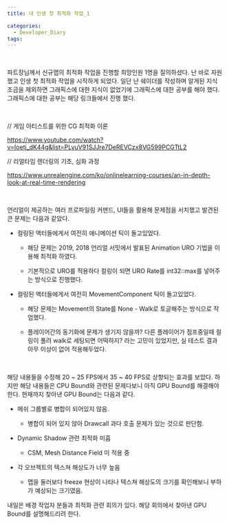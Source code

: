 ```yaml
---
title: 내 인생 첫 최적화 작업_1

categories:
  - Developer_Diary
tags:
---
```

<br>

파트장님께서 신규맵의 최적화 작업을 진행할 희망인원 1명을 질의하셨다. 난 바로 자원했고 인생 첫 최적화 작업을 시작하게 되었다.
일단 난 쉐이더를 작성하며 알게된 지식 조금을 제외하면 그래픽스에 대한 지식이 없었기에 그래픽스에 대한 공부를 해야 했다. 그래픽스에 대한 공부는 해당 링크들에서 진행 했다.

<br>

// 게임 아티스트를 위한 CG 최적화 이론

https://www.youtube.com/watch?v=Ioetj_dK44g&list=PLyuV91SJJre7DeREVCzx8VG599PCGTtL2

// 리얼타임 렌더링의 기초, 심화 과정

https://www.unrealengine.com/ko/onlinelearning-courses/an-in-depth-look-at-real-time-rendering

<br>

언리얼이 제공하는 여러 프로파일링 커맨드, UI들을 활용해 문제점을 서치했고 발견된 큰 문제는 다음과 같았다.

- 컬링된 액터들에게서 여전히 애니메이션 틱이 돌고있었다.
  
  - 해당 문제는 2019, 2018 언리얼 서밋에서 발표된 Animation URO 기법을 이용해 최적화 하였다.
  
  - 기본적으로 URO를 적용하다 컬링이 되면 URO Rate를 int32::max를 넣어주는 방식으로 진행했다.

- 컬링된 액터들에게서 여전히 MovementComponent 틱이 돌고있었다. 

  - 해당 문제는 Movement의 State를 None - Walk로 토글해주는 방식으로 작업했다.

  - 플레이어간의 동기화에 문제가 생기지 않을까? 다른 플레이어가 점프중일때 컬링이 풀려 walk로 세팅되면 어떡하지? 라는 고민이 있었지만, 실 테스트 결과 아무 이상이 없어 적용해두었다.

<br>

해당 내용들을 수정해 20 ~ 25 FPS에서 35 ~ 40 FPS로 상향되는 효과를 보았다. 하지만 해당 내용들은 CPU Bound와 관련된 문제다보니 아직 GPU Bound를 해결해야 한다. 현재까지 찾아낸 GPU Bound는 다음과 같다. 

- 메쉬 그룹별로 병합이 되어있지 않음.
  
  - 병합이 되어 있지 않아 Drawcall 과다 호출 문제가 있는 것으로 판단함.

  
- Dynamic Shadow 관련 최적화 미흡

  - CSM, Mesh Distance Field 미 적용 중


- 각 오브젝트의 텍스쳐 해상도가 너무 높음

  - 맵을 둘러보다 freeze 현상이 나타나 텍스쳐 해상도의 크기를 확인해보니 부하가 예상되는 크기였음.


내일은 배경 작업자 분들과 최적화 관련 회의가 있다. 해당 회의에서 찾아낸 GPU Bound를 설명해드리려 한다. 

